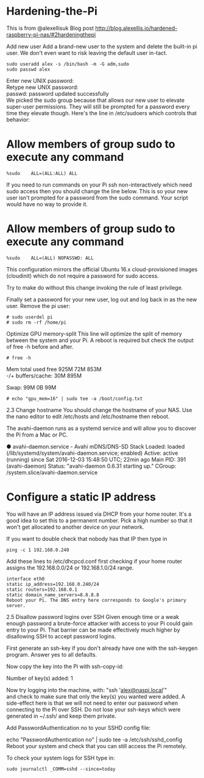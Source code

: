 # Hardening-the-Pi

This is from @alexellisuk Blog post http://blog.alexellis.io/hardened-raspberry-pi-nas/#2hardeningthepi

Add new user
Add a brand-new user to the system and delete the built-in pi user. We don't even want to risk leaving the default user in-tact.
```
sudo useradd alex -s /bin/bash -m -G adm,sudo
sudo passwd alex
``` 
Enter new UNIX password:  
Retype new UNIX password:  
passwd: password updated successfully  
We picked the sudo group because that allows our new user to elevate super-user permissions. They will still be prompted for a password every time they elevate though. Here's the line in /etc/sudoers which controls that behavior:

# Allow members of group sudo to execute any command
```
%sudo    ALL=(ALL:ALL) ALL
```
If you need to run commands on your Pi ssh non-interactively which need sudo access then you should change the line below. This is so your new user isn't prompted for a password from the sudo command. Your script would have no way to provide it.

# Allow members of group sudo to execute any command
```
%sudo    ALL=(ALL) NOPASSWD: ALL
```

This configuration mirrors the official Ubuntu 16.x cloud-provisioned images (cloudinit) which do not require a password for sudo access.

Try to make do without this change invoking the rule of least privilege.

Finally set a password for your new user, log out and log back in as the new user. Remove the pi user:
```
# sudo userdel pi
# sudo rm -rf /home/pi
```
Optimize GPU memory-split
This line will optimize the split of memory between the system and your Pi. A reboot is required but check the output of free -h before and after.

```
# free -h
```

Mem          total       used       free
              925M        72M       853M  
-/+ buffers/cache:        30M       895M

Swap:          99M         0B        99M

```
# echo "gpu_mem=16" | sudo tee -a /boot/config.txt
```

2.3 Change hostname
You should change the hostname of your NAS. Use the nano editor to edit /etc/hosts and /etc/hostname then reboot.

The avahi-daemon runs as a systemd service and will allow you to discover the Pi from a Mac or PC.

● avahi-daemon.service - Avahi mDNS/DNS-SD Stack
   Loaded: loaded (/lib/systemd/system/avahi-daemon.service; enabled)
   Active: active (running) since Sat 2016-12-03 15:48:50 UTC; 22min ago
 Main PID: 391 (avahi-daemon)
   Status: "avahi-daemon 0.6.31 starting up."
   CGroup: /system.slice/avahi-daemon.service
   
# Configure a static IP address
You will have an IP address issued via DHCP from your home router. It's a good idea to set this to a permanent number. Pick a high number so that it won't get allocated to another device on your network.

If you want to double check that nobody has that IP then type in
```
ping -c 1 192.168.0.240
```

Add these lines to /etc/dhcpcd.conf first checking if your home router assigns the 192.168.0.0/24 or 192.168.1.0/24 range.

```
interface eth0  
static ip_address=192.168.0.240/24  
static routers=192.168.0.1  
static domain_name_servers=8.8.8.8  
Reboot your Pi. The DNS entry here corresponds to Google's primary server.
```

2.5 Disallow password logins over SSH
Given enough time or a weak enough password a brute-force attacker with access to your Pi could gain entry to your Pi. That barrier can be made effectively much higher by disallowing SSH to accept password logins.

First generate an ssh-key if you don't already have one with the ssh-keygen program. Answer yes to all defaults.

Now copy the key into the Pi with ssh-copy-id:

Number of key(s) added:        1

Now try logging into the machine, with:   "ssh 'alex@naspi.local'"  
and check to make sure that only the key(s) you wanted were added.
A side-effect here is that we will not need to enter our password when connecting to the Pi over SSH. Do not lose your ssh-keys which were generated in ~/.ssh/ and keep them private.

Add PasswordAuthentication no to your SSHD config file:

echo "PasswordAuthentication no" | sudo tee -a /etc/ssh/sshd_config  
Reboot your system and check that you can still access the Pi remotely.

To check your system logs for SSH type in:
```
sudo journalctl _COMM=sshd --since=today
```
